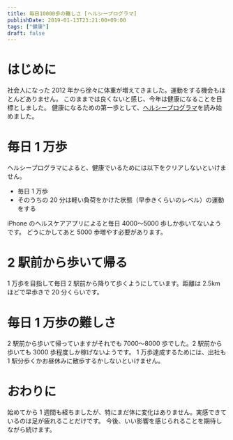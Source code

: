 ```yaml
---
title: 毎日10000歩の難しさ [ヘルシープログラマ]
publishDate: 2019-01-13T23:21:00+09:00
tags: ["健康"]
draft: false
---
```


# はじめに

社会人になった 2012 年から徐々に体重が増えてきました。運動をする機会もほとんどありません。
このままでは良くないと感じ、今年は健康になることを目標としました。
健康になるための第一歩として、[ヘルシープログラマ](https://www.amazon.co.jp/dp/4873117283)を読み始めました。

# 毎日 1 万歩

ヘルシープログラマによると、健康でいるためには以下をクリアしないといけません。

- 毎日 1 万歩
- そのうちの 20 分は軽い負荷をかけた状態（早歩きくらいのレベル）の運動をする

iPhone のヘルスケアアプリによると毎日 4000〜5000 歩しか歩いてないようです。
どうにかしてあと 5000 歩増やす必要があります。

# 2 駅前から歩いて帰る

1 万歩を目指して毎日 2 駅前から降りて歩くようにしています。距離は 2.5km ほどで早歩きで 20 分くらいです。

# 毎日 1 万歩の難しさ

2 駅前から歩いて帰っていますがそれでも 7000〜8000 歩でした。2 駅前から歩いても 3000 歩程度しか稼げないようです。
1 万歩達成するためには、出社も 1 駅分歩くかお昼休みに散歩するかしないといけません。

# おわりに

始めてから 1 週間も経ちましたが、特にまだ体に変化はありません。実感できているのは足が疲れることだけです。
今後、いい影響を感じられることを期待しながら続けます。
